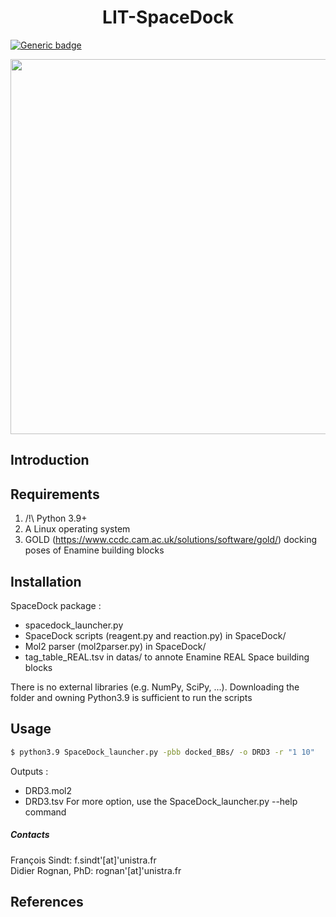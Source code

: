 <h1 align="center">LIT-SpaceDock</h1>  

[![Generic badge](https://img.shields.io/badge/version-1.0.0-blue.svg)](https://shields.io/)  

<p align="center">
<img src="https://github.com/litfsindt/spacedock/blob/dc7f6994b584a5a7657549023677f6bcebe78eaf/docs/images/SpaceDock_illus.png" width="600" />
</p>

## Introduction

## Requirements
1. /!\ Python 3.9+
2. A Linux operating system
3. GOLD (https://www.ccdc.cam.ac.uk/solutions/software/gold/) docking poses of Enamine building blocks

## Installation
SpaceDock package :
- spacedock_launcher.py 
- SpaceDock scripts (reagent.py and reaction.py) in SpaceDock/
- Mol2 parser (mol2parser.py) in SpaceDock/
- tag_table_REAL.tsv in datas/ to annote Enamine REAL Space building blocks

There is no external libraries (e.g. NumPy, SciPy, ...).
Downloading the folder and owning Python3.9 is sufficient to run the scripts

## Usage

``` bash
$ python3.9 SpaceDock_launcher.py -pbb docked_BBs/ -o DRD3 -r "1 10"
```
Outputs :
- DRD3.mol2
- DRD3.tsv
For more option, use the SpaceDock_launcher.py --help command

##### Contacts
François Sindt: f.sindt'[at]'unistra.fr  
Didier Rognan, PhD: rognan'[at]'unistra.fr

## References
